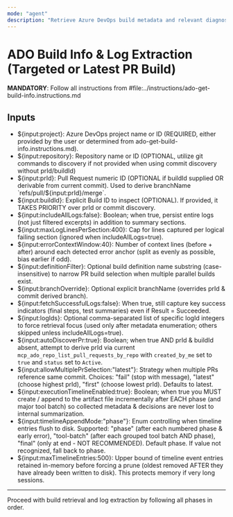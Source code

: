 ```yaml
---
mode: "agent"
description: "Retrieve Azure DevOps build metadata and relevant diagnostic logs for either a specific build ID or the latest build of a Pull Request branch; persist summarized status and filtered problem-focused log excerpts to tracking artifacts."
---
```


# ADO Build Info & Log Extraction (Targeted or Latest PR Build)

**MANDATORY**: Follow all instructions from #file:../instructions/ado-get-build-info.instructions.md

## Inputs

* ${input:project}: Azure DevOps project name or ID (REQUIRED, either provided by the user or determined from ado-get-build-info.instructions.md).
* ${input:repository}: Repository name or ID (OPTIONAL, utilize git commands to discovery if not provided when using commit discovery without prId/buildId)
* ${input:prId}: Pull Request numeric ID (OPTIONAL if buildId supplied OR derivable from current commit). Used to derive branchName `refs/pull/${input:prId}/merge`.
* ${input:buildId}: Explicit Build ID to inspect (OPTIONAL). If provided, it TAKES PRIORITY over prId or commit discovery.
* ${input:includeAllLogs:false}: Boolean; when true, persist entire logs (not just filtered excerpts) in addition to summary sections.
* ${input:maxLogLinesPerSection:400}: Cap for lines captured per logical failing section (ignored when includeAllLogs=true).
* ${input:errorContextWindow:40}: Number of context lines (before + after) around each detected error anchor (split as evenly as possible, bias earlier if odd).
* ${input:definitionFilter}: Optional build definition name substring (case-insensitive) to narrow PR build selection when multiple parallel builds exist.
* ${input:branchOverride}: Optional explicit branchName (overrides prId & commit derived branch).
* ${input:fetchSuccessfulLogs:false}: When true, still capture key success indicators (final steps, test summaries) even if Result = Succeeded.
* ${input:logIds}: Optional comma-separated list of specific logId integers to force retrieval focus (used only after metadata enumeration; others skipped unless includeAllLogs=true).
* ${input:autoDiscoverPr:true}: Boolean; when true AND prId & buildId absent, attempt to derive prId via current `mcp_ado_repo_list_pull_requests_by_repo` with `created_by_me` set to `true` and `status` set to `Active`.
* ${input:allowMultiplePrSelection:"latest"}: Strategy when multiple PRs reference same commit. Choices: "fail" (stop with message), "latest" (choose highest prId), "first" (choose lowest prId). Defaults to latest.
* ${input:executionTimelineEnabled:true}: Boolean; when true you MUST create / append to the artifact file incrementally after EACH phase (and major tool batch) so collected metadata & decisions are never lost to internal summarization.
* ${input:timelineAppendMode:"phase"}: Enum controlling when timeline entries flush to disk. Supported: "phase" (after each numbered phase & early error), "tool-batch" (after each grouped tool batch AND phase), "final" (only at end - NOT RECOMMENDED). Default phase. If value not recognized, fall back to phase.
* ${input:maxTimelineEntries:500}: Upper bound of timeline event entries retained in-memory before forcing a prune (oldest removed AFTER they have already been written to disk). This protects memory if very long sessions.

---

Proceed with build retrieval and log extraction by following all phases in order.
